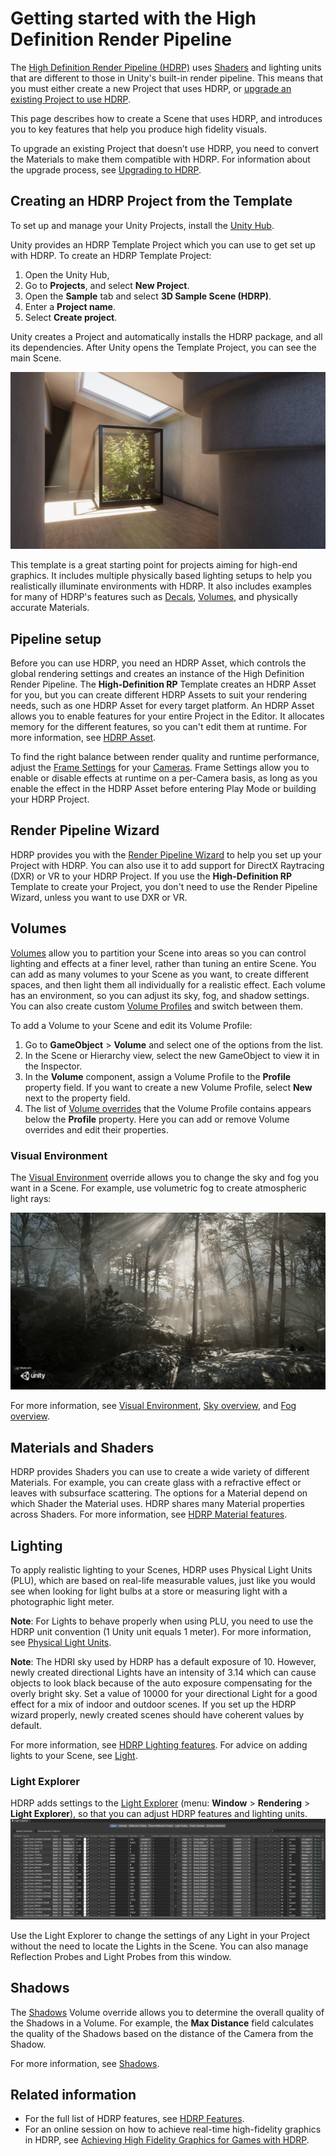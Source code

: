 # Getting started with the High Definition Render Pipeline

The [High Definition Render Pipeline (HDRP)](index.md) uses [Shaders](https://docs.unity3d.com/Manual/class-Shader.html) and lighting units that are different to those in Unity's built-in render pipeline. This means that you must either create a new Project that uses HDRP, or [upgrade an existing Project to use HDRP](#UpgradingToHDRP).

This page describes how to create a Scene that uses HDRP, and introduces you to key features that help you produce high fidelity visuals.

<a name="UpgradingToHDRP"></a>

To upgrade an existing Project that doesn’t use HDRP, you need to convert the Materials to make them compatible with HDRP. For information about the upgrade process, see [Upgrading to HDRP](Upgrading-To-HDRP.md).

## Creating an HDRP Project from the Template

To set up and manage your Unity Projects, install the [Unity Hub](https://docs.unity3d.com/hub/manual/index.html).

Unity provides an HDRP Template Project which you can use to get set up with HDRP. To create an HDRP Template Project:

1. Open the Unity Hub,
2. Go to **Projects**, and select **New Project**.
3. Open the **Sample** tab and select **3D Sample Scene (HDRP)**.
4. Enter a **Project name**.
5. Select **Create project**.

Unity creates a Project and automatically installs the HDRP package, and all its dependencies. After Unity opens the Template Project, you can see the main Scene.

![](Images/GettingStarted1.png)

This template is a great starting point for projects aiming for high-end graphics. It includes multiple physically based lighting setups to help you realistically illuminate environments with HDRP. It also includes examples for many of HDRP's features such as [Decals](Decal.md), [Volumes](Volumes.md), and physically accurate Materials.

## Pipeline setup

Before you can use HDRP, you need an HDRP Asset, which controls the global rendering settings and creates an instance of the High Definition Render Pipeline. The **High-Definition RP** Template creates an HDRP Asset for you, but you can create different HDRP Assets to suit your rendering needs, such as one HDRP Asset for every target platform. An HDRP Asset allows you to enable features for your entire Project in the Editor. It allocates memory for the different features, so you can't edit them at runtime. For more information, see [HDRP Asset](HDRP-Asset.md).

To find the right balance between render quality and runtime performance, adjust the [Frame Settings](Frame-Settings.md) for your [Cameras](HDRP-Camera.md). Frame Settings allow you to enable or disable effects at runtime on a per-Camera basis, as long as you enable the effect in the HDRP Asset before entering Play Mode or building your HDRP Project.

## Render Pipeline Wizard

HDRP provides you with the [Render Pipeline Wizard](Render-Pipeline-Wizard.md) to help you set up your Project with HDRP. You can also use it to add support for DirectX Raytracing (DXR) or VR to your HDRP Project. If you use the **High-Definition RP** Template to create your Project, you don't need to use the Render Pipeline Wizard, unless you want to use DXR or VR.

## Volumes

[Volumes](Volumes.md) allow you to partition your Scene into areas so you can control lighting and effects at a finer level, rather than tuning an entire Scene. You can add as many volumes to your Scene as you want, to create different spaces, and then light them all individually for a realistic effect. Each volume has an environment, so you can adjust its sky, fog, and shadow settings. You can also create custom [Volume Profiles](Volume-Profile.md) and switch between them.

To add a Volume to your Scene and edit its Volume Profile:

1. Go to **GameObject** > **Volume** and select one of the options from the list.
2. In the Scene or Hierarchy view, select the new GameObject to view it in the Inspector.
3. In the **Volume** component, assign a Volume Profile to the **Profile** property field. If you want to create a new Volume Profile, select **New** next to the property field.
4. The list of [Volume overrides](Volume-Components.md) that the Volume Profile contains appears below the **Profile** property. Here you can add or remove Volume overrides and edit their properties.

### Visual Environment

The [Visual Environment](Override-Visual-Environment.md) override allows you to change the sky and fog you want in a Scene. For example, use volumetric fog to create atmospheric light rays:

![](Images/GettingStarted3.png)

For more information, see [Visual Environment](Override-Visual-Environment.md), [Sky overview](HDRP-Features.md#sky), and [Fog overview](HDRP-Features.md#fog).

## Materials and Shaders

HDRP provides Shaders you can use to create a wide variety of different Materials. For example, you can create glass with a refractive effect or leaves with subsurface scattering. The options for a Material depend on which Shader the Material uses. HDRP shares many Material properties across Shaders. For more information, see [HDRP Material features](HDRP-Features.md#Material).

## Lighting

To apply realistic lighting to your Scenes, HDRP uses Physical Light Units (PLU), which are based on real-life measurable values, just like you would see when looking for light bulbs at a store or measuring light with a photographic light meter.

**Note**: For Lights to behave properly when using PLU, you need to use the HDRP unit convention (1 Unity unit equals 1 meter). For more information, see [Physical Light Units](Physical-Light-Units.md).

**Note**: The HDRI sky used by HDRP has a default exposure of 10. However, newly created directional Lights have an intensity of 3.14 which can cause objects to look black because of the auto exposure compensating for the overly bright sky. Set a value of 10000 for your directional Light for a good effect for a mix of indoor and outdoor scenes. If you set up the HDRP wizard properly, newly created scenes should have coherent values by default.

For more information, see [HDRP Lighting features](HDRP-Features.md#Lighting). For advice on adding lights to your Scene, see [Light](Light-Component.md).

### Light Explorer

HDRP adds settings to the [Light Explorer](https://docs.unity3d.com/Manual/LightingExplorer.html) (menu: **Window** > **Rendering** > **Light Explorer**), so that you can adjust HDRP features and lighting units. ![](Images/GettingStarted4.png)

Use the Light Explorer to change the settings of any Light in your Project without the need to locate the Lights in the Scene. You can also manage Reflection Probes and Light Probes from this window.

## Shadows

The [Shadows](Override-Shadows.md) Volume override allows you to determine the overall quality of the Shadows in a Volume. For example, the **Max Distance** field calculates the quality of the Shadows based on the distance of the Camera from the Shadow.

For more information, see [Shadows](Override-Shadows.md).

## Related information

- For the full list of HDRP features, see [HDRP Features](HDRP-Features.md).
- For an online session on how to achieve real-time high-fidelity graphics in HDRP, see [Achieving High Fidelity Graphics for Games with HDRP](https://resources.unity.com/unitenow/onlinesessions/achieving-high-fidelity-graphics-for-games-with-hdrp).
